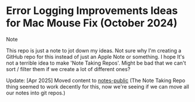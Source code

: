 # Error Logging Improvements Ideas for Mac Mouse Fix (October 2024)

> [!NOTE]
> This repo is just a note to jot down my ideas. Not sure why I'm creating a GitHub repo for this instead of just an Apple Note or something. I hope It's not a terrible idea to make 'Note Taking Repos'. Might be bad that we can't sort / filter them if we create a lot of different ones?

Update: [Apr 2025] Moved content to [notes-public](https://github.com/noah-nuebling/notes-public/blob/0269b2323a773e2d29044b52e123632a7c57490e/folders/mmf/error-logging-improvement-ideas_oct-2024.md) (The Note Taking Repo thing seemed to work decently for this, now we're seeing if we can move all our notes into git repos.)

